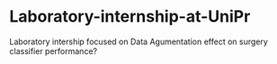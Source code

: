 # Laboratory-internship-at-UniPr
Laboratory intership focused on Data Agumentation effect on surgery classifier performance?
